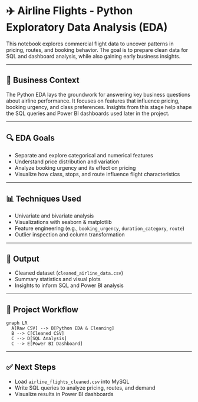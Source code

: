 # ✈️ Airline Flights - Python Exploratory Data Analysis (EDA)

This notebook explores commercial flight data to uncover patterns in pricing, routes, and booking behavior. The goal is to prepare clean data for SQL and dashboard analysis, while also gaining early business insights.

---

## 🧠 Business Context

The Python EDA lays the groundwork for answering key business questions about airline performance. It focuses on features that influence pricing, booking urgency, and class preferences. Insights from this stage help shape the SQL queries and Power BI dashboards used later in the project.

---

## 🔍 EDA Goals

- Separate and explore categorical and numerical features
- Understand price distribution and variation
- Analyze booking urgency and its effect on pricing
- Visualize how class, stops, and route influence flight characteristics

---

## 📊 Techniques Used

- Univariate and bivariate analysis
- Visualizations with seaborn & matplotlib
- Feature engineering (e.g., `booking_urgency`, `duration_category`, `route`)
- Outlier inspection and column transformation

---

## 🧹 Output

- Cleaned dataset (`cleaned_airline_data.csv`)
- Summary statistics and visual plots
- Insights to inform SQL and Power BI analysis

---

## 🔄 Project Workflow

```mermaid
graph LR
  A[Raw CSV] --> B[Python EDA & Cleaning]
  B --> C[Cleaned CSV]
  C --> D[SQL Analysis]
  C --> E[Power BI Dashboard]
```

---

## ✅ Next Steps

- Load `airline_flights_cleaned.csv` into MySQL
- Write SQL queries to analyze pricing, routes, and demand
- Visualize results in Power BI dashboards
